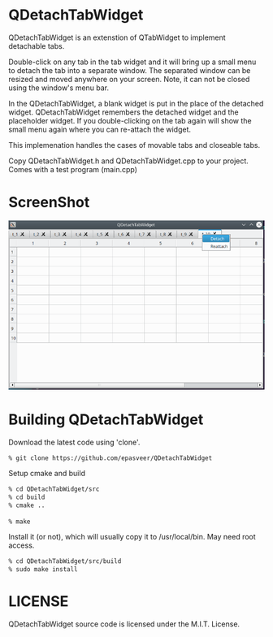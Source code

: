 QDetachTabWidget
==================

QDetachTabWidget is an extenstion of QTabWidget to implement detachable tabs.

Double-click on any tab in the tab widget and it will bring up a small menu to detach the
tab into a separate window. The separated window can be resized and
moved anywhere on your screen. Note, it can not be closed using the window's menu bar.

In the QDetachTabWidget, a blank widget is put in the place of the detached widget.
QDetachTabWidget remembers the detached widget and the placeholder widget. If you
double-clicking on the tab again will show the small menu again where
you can re-attach the widget.

This implemenation handles the cases of movable tabs and closeable tabs.

Copy QDetachTabWidget.h and QDetachTabWidget.cpp to your project.
Comes with a test program (main.cpp)

ScreenShot
==========

![](images/screenshot.png)

Building QDetachTabWidget
===========================

Download the latest code using 'clone'.

    % git clone https://github.com/epasveer/QDetachTabWidget

Setup cmake and build

    % cd QDetachTabWidget/src
    % cd build
    % cmake ..

    % make

Install it (or not), which will usually copy it to /usr/local/bin.
May need root access.

    % cd QDetachTabWidget/src/build
    % sudo make install

LICENSE
=======

QDetachTabWidget source code is licensed under the M.I.T. License.

